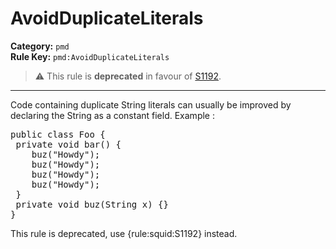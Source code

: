 
# AvoidDuplicateLiterals
**Category:** `pmd`<br/>
**Rule Key:** `pmd:AvoidDuplicateLiterals`<br/>
> :warning: This rule is **deprecated** in favour of [S1192](https://rules.sonarsource.com/java/RSPEC-1192).

-----

Code containing duplicate String literals can usually be improved by declaring the String as a constant field. Example :
<pre>
public class Foo {
 private void bar() {
    buz("Howdy");
    buz("Howdy");
    buz("Howdy");
    buz("Howdy");
 }
 private void buz(String x) {}
}
</pre>

<p>
  This rule is deprecated, use {rule:squid:S1192} instead.
</p>

